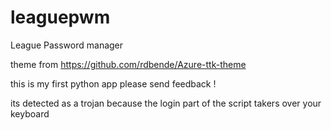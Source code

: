 # leaguepwm

League Password manager

theme from https://github.com/rdbende/Azure-ttk-theme

this is my first python app please send feedback !


its detected as a trojan because the login part of the script takers over your keyboard
